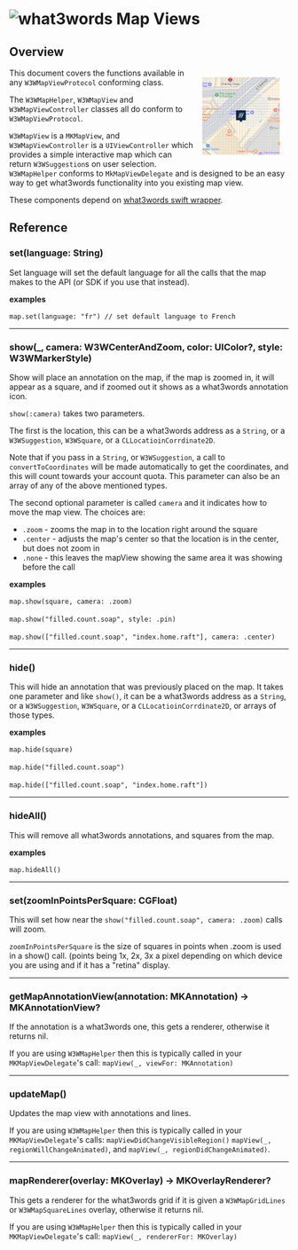 # <img valign='top' src="https://what3words.com/assets/images/w3w_square_red.png" width="64" height="64" alt="what3words">&nbsp;Map Views


Overview
--------
<img src="map.png" width="140" style="float: right; padding: 16px;">

This document covers the functions available in any `W3WMapViewProtocol` conforming class.  

The `W3WMapHelper`, `W3WMapView` and `W3WMapViewController` classes all do conform to `W3WMapViewProtocol`.

`W3WMapView` is a `MKMapView`, and `W3WMapViewController` is a `UIViewController` which provides a simple interactive map which can return `W3WSuggestion`s on user selection.  `W3WMapHelper` conforms to `MkMapViewDelegate` and is designed to be an easy way to get what3words functionality into you existing map view.

These components depend on [what3words swift wrapper](https://github.com/what3words/w3w-swift-wrapper).

Reference
---------

### set(language: String)

Set language will set the default language for all the calls that the map makes to the API (or SDK if you use that instead).

**examples**

```
map.set(language: "fr") // set default language to French
```

----------------

### show(_, camera: W3WCenterAndZoom, color: UIColor?, style: W3WMarkerStyle)

Show will place an annotation on the map, if the map is zoomed in, it will appear as a square, and if zoomed out it shows as a what3words annotation icon.

`show(:camera)` takes two parameters.

The first is the location, this can be a what3words address as a `String`, or a `W3WSuggestion`, `W3WSquare`, or a `CLLocatioinCorrdinate2D`.  

Note that if you pass in a `String`, or `W3WSuggestion`, a call to `convertToCoordinates` will be made automatically to get the coordinates, and this will count towards your account quota.  This parameter can also be an array of any of the above mentioned types.

The second optional parameter is called `camera` and it indicates how to move the map view.  The choices are:

* `.zoom` - zooms the map in to the location right around the square
* `.center` - adjusts the map's center so that the location is in the center, but does not zoom in
* `.none` - this leaves the mapView showing the same area it was showing before the call

**examples**

```
map.show(square, camera: .zoom)

map.show("filled.count.soap", style: .pin)

map.show(["filled.count.soap", "index.home.raft"], camera: .center)
```

----------------

### hide()

This will hide an annotation that was previously placed on the map.  It takes one parameter and like `show()`, it can be a what3words address as a `String`, or a `W3WSuggestion`, `W3WSquare`, or a `CLLocatioinCorrdinate2D`, or arrays of those types.

**examples**

```
map.hide(square)

map.hide("filled.count.soap")

map.hide(["filled.count.soap", "index.home.raft"])
```

----------------

### hideAll()

This will remove all what3words annotations, and squares from the map.

**examples**

```
map.hideAll()
```

----------------

### set(zoomInPointsPerSquare: CGFloat)

This will set how near the `show("filled.count.soap", camera: .zoom)` calls will zoom.

`zoomInPointsPerSquare` is the size of squares in points when .zoom is used in a show() call.  (points being 1x, 2x, 3x a pixel depending on which device you are using and if it has a "retina" display.


------------

### getMapAnnotationView(annotation: MKAnnotation) -> MKAnnotationView?

If the annotation is a what3words one, this gets a renderer, otherwise it returns nil.

If you are using `W3WMapHelper` then this is typically called in your `MKMapViewDelegate`'s call: `mapView(_, viewFor: MKAnnotation)`

----------------

### updateMap()

Updates the map view with annotations and lines.  

If you are using `W3WMapHelper` then this is typically called in your `MKMapViewDelegate`'s calls: `mapViewDidChangeVisibleRegion()` `mapView(_, regionWillChangeAnimated)`, and `mapView(_, regionDidChangeAnimated)`.

----------------

### mapRenderer(overlay: MKOverlay) -> MKOverlayRenderer?

This gets a renderer for the what3words grid if it is given a `W3WMapGridLines` or `W3WMapSquareLines` overlay, otherwise it returns nil.

If you are using `W3WMapHelper` then this is typically called in your `MKMapViewDelegate`'s call: `mapView(_, rendererFor: MKOverlay)`

